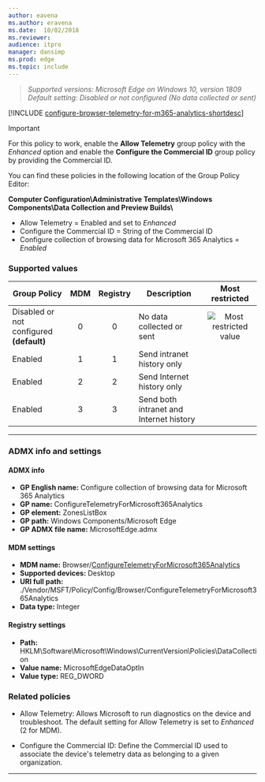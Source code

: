 ```yaml
---
author: eavena
ms.author: eravena
ms.date:  10/02/2018
ms.reviewer: 
audience: itpromanager: dansimp
ms.prod: edge
ms.topic: include
---
```


<!-- Configure collection of browsing data for Microsoft 365 Analytics -->  
>*Supported versions: Microsoft Edge on Windows 10, version 1809*<br>
>*Default setting:  Disabled or not configured (No data collected or sent)*

[!INCLUDE [configure-browser-telemetry-for-m365-analytics-shortdesc](../shortdesc/configure-browser-telemetry-for-m365-analytics-shortdesc.md)]


> [!IMPORTANT]
> For this policy to work, enable the **Allow Telemetry** group policy with the _Enhanced_ option and enable the **Configure the Commercial ID** group policy by providing the Commercial ID.
> 
> You can find these policies in the following location of the Group Policy Editor:
> 
> **Computer Configuration\\Administrative Templates\\Windows Components\\Data Collection and Preview Builds\\**
> <ul><li>Allow Telemetry = Enabled and set to <em>Enhanced</em></li><li>Configure the Commercial ID = String of the Commercial ID</li><li>Configure collection of browsing data for Microsoft 365 Analytics = <em>Enabled</em></li></ul> 


### Supported values


|                Group Policy                 | MDM | Registry |               Description               |                 Most restricted                  |
|---------------------------------------------|:---:|:--------:|-----------------------------------------|:------------------------------------------------:|
| Disabled or not configured<br>**(default)** |  0  |    0     |        No data collected or sent        | ![Most restricted value](../images/check-gn.png) |
|                   Enabled                   |  1  |    1     |       Send intranet history only        |                                                  |
|                   Enabled                   |  2  |    2     |       Send Internet history only        |                                                  |
|                   Enabled                   |  3  |    3     | Send both intranet and Internet history |                                                  |

---


### ADMX info and settings
#### ADMX info
- **GP English name:** Configure collection of browsing data for Microsoft 365 Analytics
- **GP name:** ConfigureTelemetryForMicrosoft365Analytics
- **GP element:** ZonesListBox
- **GP path:** Windows Components/Microsoft Edge
- **GP ADMX file name:** MicrosoftEdge.admx


#### MDM settings
- **MDM name:** Browser/[ConfigureTelemetryForMicrosoft365Analytics](https://docs.microsoft.com/windows/client-management/mdm/policy-csp-browser#browser-configuretelemetryformicrosoft365analytics)
- **Supported devices:** Desktop
- **URI full path:** ./Vendor/MSFT/Policy/Config/Browser/ConfigureTelemetryForMicrosoft365Analytics
- **Data type:** Integer

#### Registry settings
- **Path:** HKLM\Software\Microsoft\Windows\CurrentVersion\Policies\DataCollection
- **Value name:** MicrosoftEdgeDataOptIn
- **Value type:** REG_DWORD

### Related policies
- Allow Telemetry: Allows Microsoft to run diagnostics on the device and troubleshoot. The default setting for Allow Telemetry is set to _Enhanced_  (2 for MDM). 

- Configure the Commercial ID: Define the Commercial ID used to associate the device's telemetry data as belonging to a given organization.

<hr>
